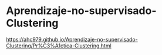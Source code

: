 # Aprendizaje-no-supervisado-Clustering
https://ahc979.github.io/Aprendizaje-no-supervisado-Clustering/Pr%C3%A1ctica-Clustering.html
